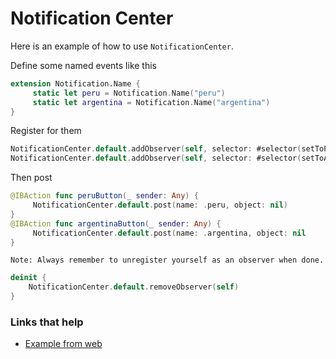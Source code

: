 # Notification Center

Here is an example of how to use `NotificationCenter`. 

Define some named events like this

```swift
extension Notification.Name {
     static let peru = Notification.Name("peru")
     static let argentina = Notification.Name("argentina")
}
```

Register for them

```swift
NotificationCenter.default.addObserver(self, selector: #selector(setToPeru(notification:)), name: .peru, object: nil)
NotificationCenter.default.addObserver(self, selector: #selector(setToArgentina(notfication:)), name: .argentina, object: nil)
```

Then post

```swift
@IBAction func peruButton(_ sender: Any) {
     NotificationCenter.default.post(name: .peru, object: nil)
}
@IBAction func argentinaButton(_ sender: Any) {
     NotificationCenter.default.post(name: .argentina, object: nil
}
```

	Note: Always remember to unregister yourself as an observer when done.
	
```swift
deinit {
	NotificationCenter.default.removeObserver(self)
}
```


### Links that help
* [Example from web](https://medium.com/@JoyceMatos/using-nsnotificationcenter-in-swift-eb70cf0b60fc)

